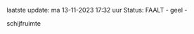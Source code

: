 laatste update: 
ma 13-11-2023 17:32   uur 
Status: FAALT - geel - 
<div class="service Y">schijfruimte</div>
